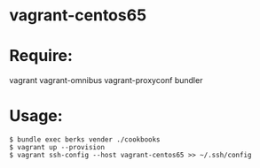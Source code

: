 vagrant-centos65
===
 
Require:
===
vagrant
vagrant-omnibus
vagrant-proxyconf
bundler

Usage:
===

```
$ bundle exec berks vender ./cookbooks
$ vagrant up --provision
$ vagrant ssh-config --host vagrant-centos65 >> ~/.ssh/config
```
